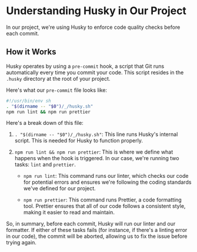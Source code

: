 # Understanding Husky in Our Project

In our project, we're using Husky to enforce code quality checks before each commit.

## How it Works

Husky operates by using a `pre-commit` hook, a script that Git runs automatically every time you commit your code. This script resides in the `.husky` directory at the root of your project.

Here's what our `pre-commit` file looks like:

```bash
#!/usr/bin/env sh
. "$(dirname -- "$0")/_/husky.sh"
npm run lint && npm run prettier
```

Here's a break down of this file:

1. `. "$(dirname -- "$0")/_/husky.sh"`: This line runs Husky's internal script. This is needed for Husky to function properly.

2. `npm run lint && npm run prettier`: This is where we define what happens when the hook is triggered. In our case, we're running two tasks: `lint` and `prettier`.

   - `npm run lint`: This command runs our linter, which checks our code for potential errors and ensures we're following the coding standards we've defined for our project.

   - `npm run prettier`: This command runs Prettier, a code formatting tool. Prettier ensures that all of our code follows a consistent style, making it easier to read and maintain.

So, in summary, before each commit, Husky will run our linter and our formatter. If either of these tasks fails (for instance, if there's a linting error in our code), the commit will be aborted, allowing us to fix the issue before trying again.
